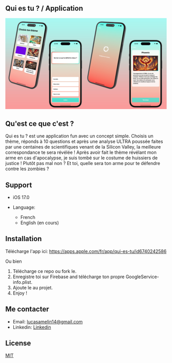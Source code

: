 ## Qui es tu ? / Application

![Preview](https://github.com/LucasGitHubz/Qui-es-tu/blob/main/Preview.jpg)

## Qu'est ce que c'est ? 
Qui es tu ? est une application fun avec un concept simple. Choisis un thème, réponds à 10 questions et après une analyse ULTRA poussée faites par une centaines de scientifiques venant de la Silicon Valley, la meilleure correspondance te sera révélée !
Après avoir fait le thème révélant mon arme en cas d'apocalypse, je suis tombé sur le costume de huissiers de justice ! Plutôt pas mal non ? Et toi, quelle sera ton arme pour te défendre contre les zombies ?

## Support
* iOS 17.0

* Language: 
     - French
     - English (en cours)

## Installation
Télécharge l'app ici:
https://apps.apple.com/fr/app/qui-es-tu/id6740242586

Ou bien

1. Télécharge ce repo ou fork le.
2. Enregistre toi sur Firebase and télécharge ton propre GoogleService-info.plist.
3. Ajoute le au projet.
4. Enjoy !

## Me contacter
- Email: lucasamelin14@gmail.com
- Linkedin: <a href="https://www.linkedin.com/in/lucas-amelin-3b8b85190/">Linkedin</a>

## License
[MIT](https://choosealicense.com/licenses/mit/)
